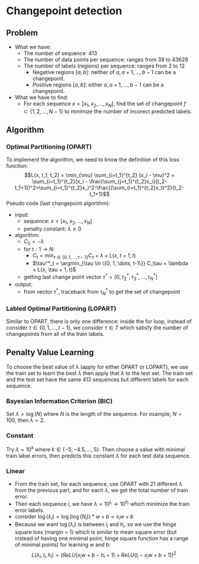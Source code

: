 # Changepoint detection
## Problem
- What we have:
    - The number of sequence: 413
    - The number of data points per sequence: ranges from 39 to 43628 
    - The number of labels (regions) per sequence: ranges from 2 to 12
        - Negative regions $[a, b]$: neither of $a, a+1, \dots, b-1$ can be a changepoint.
        - Positive regions $[a, b]$: either $a, a+1, \dots, b-1$ can be a changepoint.
- What we have to find:
    - For each sequence $x = [x_1, x_2, \dots, x_N]$, find the set of changepoint $f \subset \{1, 2, \dots, N-1\}$ to minimize the number of incorect predicted labels.

## Algorithm
### Optimal Partitioning (OPART)
To implement the algorithm, we need to know the definition of this loss function:
$$L(x, t_1, t_2) = \min_{\mu} \sum_{i=t_1}^{t_2} (x_i - \mu)^2 = \sum_{i=t_1}^{t_2}(x_i - \frac{\sum_{j=t_1}^{t_2}x_i}{t_2-t_1+1})^2=\sum_{i=t_1}^{t_2}x_i^2-\frac{(\sum_{i=t_1}^{t_2}x_t)^2}{t_2-t_1+1}$$
Pseudo code (last changepoint algorithm):
- input:
    - sequence: $x = [x_1, x_2, \dots, x_N]$
    - penalty constant: $\lambda \geq 0$
- algorithm:
    - $C_0 = -\lambda$
    - for $t:1 \rightarrow N$:
        - $C_t = \min_{\tau \in \{0, 1, \dots, t-1\}} C_\tau + \lambda + L(x, \tau + 1, t)$
        - $\tau^*_t = \argmin_{\tau \in \{0, 1, \dots, t-1\}} C_\tau + \lambda + L(x, \tau + 1, t)$
    - getting last change point vector $\tau^* = [0, \tau^*_2, \tau^*_3, \dots, \tau^*_N]$
- output:
    - from vector $\tau^*$, traceback from $\tau^*_N$ to get the set of changepoint

### Labled Optimal Partitioning (LOPART)
Similar to OPART, there is only one difference: inside the for loop, instead of consider $\tau \in \{0, 1, \dots, t-1\}$, we consider $\tau \in T$ which satisfy the number of changepoints from all of the train labels.

## Penalty Value Learning
To choose the best value of $\lambda$ (apply for either OPART or LOPART), we use the train set to learn the best $\lambda$ then apply that $\lambda$ to the test set. The train set and the test set have the same 413 sequences but different labels for each sequence.

### Bayesian Information Criterion (BIC)
Set $\lambda = \log(N)$ where $N$ is the length of the sequence. For example, $N = 100$, then $\lambda = 2$.

### Constant
Try $\lambda = 10^k$ where $k \in \{-5, -4.5, \dots, 5\}$.
Then choose a value with minimal train label errors, then
predicts this constant $\lambda$ for each test data sequence.

### Linear
- From the train set, for each sequence, use OPART with 21 different $\lambda$ from the previous part, and for each $\lambda$, we get the total number of train error.
- Then each sequence $i$, we have $\lambda = 10^{l_i} \rightarrow 10^{h_i}$ which minimize the train error labels.
- consider $\log(\lambda_i) = \log(\log(N_i))*w + b = x_iw + b$
- Because we want $\log(\lambda_i)$ is between $l_i$ and $h_i$, so we use the hinge square loss (margin = 1) which is similar to mean square error (but instead of having one minimal point, hinge square function has a range of minimal points) for learning $w$ and $b$:
$$L(\lambda_i, l_i, h_i) = \big(ReLU(x_iw+b - h_i + 1) + ReLU(l_i - x_iw + b + 1)\big)^2$$